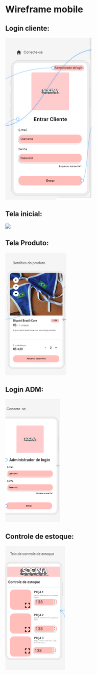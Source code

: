 # Wireframe mobile

## Login cliente:

<img src ="home.PNG">

## Tela inicial:

<img src ="pagina iniciaç.PNG">

## Tela Produto:

<img src ="produto.PNG">

## Login ADM:

<img src ="login adm.PNG">

## Controle de estoque:

<img src ="controle de estoque.PNG">
